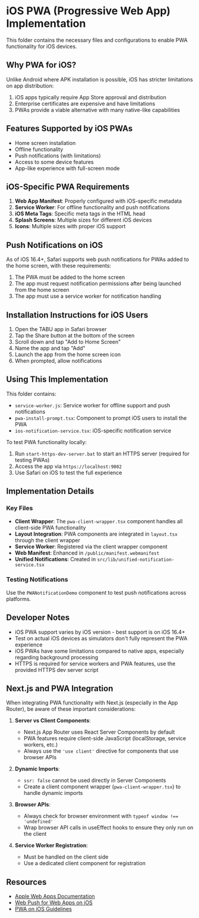 # iOS PWA (Progressive Web App) Implementation

This folder contains the necessary files and configurations to enable PWA functionality for iOS devices.

## Why PWA for iOS?

Unlike Android where APK installation is possible, iOS has stricter limitations on app distribution:

1. iOS apps typically require App Store approval and distribution
2. Enterprise certificates are expensive and have limitations
3. PWAs provide a viable alternative with many native-like capabilities

## Features Supported by iOS PWAs

- Home screen installation
- Offline functionality
- Push notifications (with limitations)
- Access to some device features
- App-like experience with full-screen mode

## iOS-Specific PWA Requirements

1. **Web App Manifest**: Properly configured with iOS-specific metadata
2. **Service Worker**: For offline functionality and push notifications
3. **iOS Meta Tags**: Specific meta tags in the HTML head
4. **Splash Screens**: Multiple sizes for different iOS devices
5. **Icons**: Multiple sizes with proper iOS support

## Push Notifications on iOS

As of iOS 16.4+, Safari supports web push notifications for PWAs added to the home screen, with these requirements:

1. The PWA must be added to the home screen
2. The app must request notification permissions after being launched from the home screen
3. The app must use a service worker for notification handling

## Installation Instructions for iOS Users

1. Open the TABU app in Safari browser
2. Tap the Share button at the bottom of the screen
3. Scroll down and tap "Add to Home Screen"
4. Name the app and tap "Add"
5. Launch the app from the home screen icon
6. When prompted, allow notifications

## Using This Implementation

This folder contains:

- `service-worker.js`: Service worker for offline support and push notifications
- `pwa-install-prompt.tsx`: Component to prompt iOS users to install the PWA
- `ios-notification-service.tsx`: iOS-specific notification service

To test PWA functionality locally:

1. Run `start-https-dev-server.bat` to start an HTTPS server (required for testing PWAs)
2. Access the app via `https://localhost:9002`
3. Use Safari on iOS to test the full experience

## Implementation Details

### Key Files

- **Client Wrapper**: The `pwa-client-wrapper.tsx` component handles all client-side PWA functionality
- **Layout Integration**: PWA components are integrated in `layout.tsx` through the client wrapper
- **Service Worker**: Registered via the client wrapper component
- **Web Manifest**: Enhanced in `/public/manifest.webmanifest`
- **Unified Notifications**: Created in `src/lib/unified-notification-service.tsx`

### Testing Notifications

Use the `PWANotificationDemo` component to test push notifications across platforms.

## Developer Notes

- iOS PWA support varies by iOS version - best support is on iOS 16.4+
- Test on actual iOS devices as simulators don't fully represent the PWA experience
- iOS PWAs have some limitations compared to native apps, especially regarding background processing
- HTTPS is required for service workers and PWA features, use the provided HTTPS dev server script

## Next.js and PWA Integration

When integrating PWA functionality with Next.js (especially in the App Router), be aware of these important considerations:

1. **Server vs Client Components**: 
   - Next.js App Router uses React Server Components by default
   - PWA features require client-side JavaScript (localStorage, service workers, etc.)
   - Always use the `'use client'` directive for components that use browser APIs

2. **Dynamic Imports**:
   - `ssr: false` cannot be used directly in Server Components
   - Create a client component wrapper (`pwa-client-wrapper.tsx`) to handle dynamic imports

3. **Browser APIs**:
   - Always check for browser environment with `typeof window !== 'undefined'` 
   - Wrap browser API calls in useEffect hooks to ensure they only run on the client

4. **Service Worker Registration**:
   - Must be handled on the client side
   - Use a dedicated client component for registration

## Resources

- [Apple Web Apps Documentation](https://developer.apple.com/documentation/webkit/promoting_apps_with_smart_app_banners/)
- [Web Push for Web Apps on iOS](https://webkit.org/blog/13878/web-push-for-web-apps-on-ios-and-ipados/)
- [PWA on iOS Guidelines](https://firt.dev/ios-pwa-guideline/)
